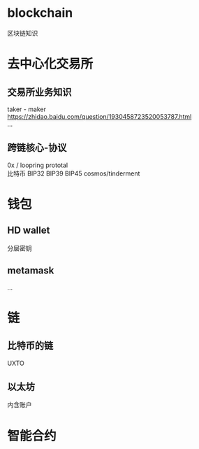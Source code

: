 # blockchain
区块链知识

# 去中心化交易所 
## 交易所业务知识
taker - maker  https://zhidao.baidu.com/question/1930458723520053787.html  
  ...
  
## 跨链核心-协议
0x   / loopring prototal  
比特币 BIP32 BIP39 BIP45
cosmos/tinderment 

# 钱包
##  HD wallet
分层密钥  

##  metamask
...  
  

# 链
## 比特币的链
UXTO  

## 以太坊
内含账户  

# 智能合约

